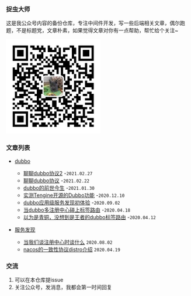 ### 捉虫大师

这是我公众号内容的备份仓库，专注中间件开发，写一些后端相关文章，偶尔跑题，不是标题党，文章朴素，如果觉得文章对你有一点帮助，帮忙给个关注~

![捉虫大师](./qrcode_small.jpg)

### 文章列表

- [dubbo](./dubbo)
  - [聊聊dubbo协议2](dubbo/聊聊dubbo协议2/聊聊dubbo协议2.md) -`2021.02.27`
  - [聊聊dubbo协议](dubbo/聊聊dubbo协议/聊聊dubbo协议.md) -`2021.02.22`
  - [dubbo的前世今生](dubbo/dubbo的前世今生/dubbo的前世今生.md) -`2021.01.30`
  - [实测Tengine开源的Dubbo功能](dubbo/实测Tengine开源的Dubbo功能/实测Tengine开源的Dubbo功能.md) -`2020.12.10`
  - [dubbo应用级服务发现初体验](dubbo/dubbo应用级服务发现初体验/dubbo应用级服务发现初体验.md) -`2020.09.02`
  - [当dubbo多注册中心碰上标签路由](dubbo/当dubbo多注册中心碰上标签路由/当dubbo多注册中心碰上标签路由.md) -`2020.04.18`
  - [以为是青铜，没想到是王者的dubbo标签路由](dubbo/以为是青铜，没想到是王者的dubbo标签路由/以为是青铜，没想到是王者的dubbo标签路由.md) -`2020.04.12`
  
- [服务发现](/服务发现)
  - [当我们谈注册中心时谈什么](服务发现/当我们谈注册中心时谈什么/当我们谈注册中心时谈什么.md) `2020.08.02`
  - [nacos的一致性协议distro介绍](服务发现/nacos的一致性协议distro介绍/nacos的一致性协议distro介绍.md) `2020.04.19` 

### 交流
1. 可以在本仓库提issue
2. 关注公众号，发消息，我都会第一时间回复

